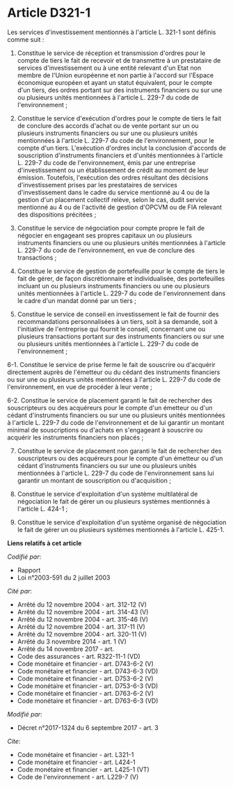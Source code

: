 # Article D321-1

Les services d'investissement mentionnés à l'article L. 321-1 sont définis comme suit : 

1. Constitue le service de réception et transmission d'ordres pour le compte de tiers le fait de recevoir et de transmettre à
un prestataire de services d'investissement ou à une entité relevant d'un Etat non membre de l'Union européenne et non partie
à l'accord sur l'Espace économique européen et ayant un statut équivalent, pour le compte d'un tiers, des ordres portant sur
des instruments financiers ou sur une ou plusieurs unités mentionnées à l'article L. 229-7 du code de l'environnement ; 

2. Constitue le service d'exécution d'ordres pour le compte de tiers le fait de conclure des accords d'achat ou de vente
portant sur un ou plusieurs instruments financiers ou sur une ou plusieurs unités mentionnées à l'article L. 229-7 du code de
l'environnement, pour le compte d'un tiers. L'exécution d'ordres inclut la conclusion d'accords de souscription d'instruments
financiers et d'unités mentionnées à l'article L. 229-7 du code de l'environnement, émis par une entreprise d'investissement
ou un établissement de crédit au moment de leur émission. Toutefois, l'exécution des ordres résultant des décisions
d'investissement prises par les prestataires de services d'investissement dans le cadre du service mentionné au 4 ou de la
gestion d'un placement collectif relève, selon le cas, dudit service mentionné au 4 ou de l'activité de gestion d'OPCVM ou de
FIA relevant des dispositions précitées ; 

3. Constitue le service de négociation pour compte propre le fait de négocier en engageant ses propres capitaux un ou
plusieurs instruments financiers ou une ou plusieurs unités mentionnées à l'article L. 229-7 du code de l'environnement, en
vue de conclure des transactions ; 

4. Constitue le service de gestion de portefeuille pour le compte de tiers le fait de gérer, de façon discrétionnaire et
individualisée, des portefeuilles incluant un ou plusieurs instruments financiers ou une ou plusieurs unités mentionnées à
l'article L. 229-7 du code de l'environnement dans le cadre d'un mandat donné par un tiers ; 

5. Constitue le service de conseil en investissement le fait de fournir des recommandations personnalisées à un tiers, soit à
sa demande, soit à l'initiative de l'entreprise qui fournit le conseil, concernant une ou plusieurs transactions portant sur
des instruments financiers ou sur une ou plusieurs unités mentionnées à l'article L. 229-7 du code de l'environnement ; 

6-1. Constitue le service de prise ferme le fait de souscrire ou d'acquérir directement auprès de l'émetteur ou du cédant des
instruments financiers ou sur une ou plusieurs unités mentionnées à l'article L. 229-7 du code de l'environnement, en vue de
procéder à leur vente ; 

6-2. Constitue le service de placement garanti le fait de rechercher des souscripteurs ou des acquéreurs pour le compte d'un
émetteur ou d'un cédant d'instruments financiers ou sur une ou plusieurs unités mentionnées à l'article L. 229-7 du code de
l'environnement et de lui garantir un montant minimal de souscriptions ou d'achats en s'engageant à souscrire ou acquérir les
instruments financiers non placés ; 

7. Constitue le service de placement non garanti le fait de rechercher des souscripteurs ou des acquéreurs pour le compte
d'un émetteur ou d'un cédant d'instruments financiers ou sur une ou plusieurs unités mentionnées à l'article L. 229-7 du code
de l'environnement sans lui garantir un montant de souscription ou d'acquisition ; 

8. Constitue le service d'exploitation d'un système multilatéral de négociation le fait de gérer un ou plusieurs systèmes
mentionnés à l'article L. 424-1 ; 

9. Constitue le service d'exploitation d'un système organisé de négociation le fait de gérer un ou plusieurs systèmes
mentionnés à l'article L. 425-1.

**Liens relatifs à cet article**

_Codifié par_:

  - Rapport
  - Loi n°2003-591 du 2 juillet 2003

_Cité par_:

  - Arrêté du 12 novembre 2004 - art. 312-12 (V)
  - Arrêté du 12 novembre 2004 - art. 314-43 (V)
  - Arrêté du 12 novembre 2004 - art. 315-46 (V)
  - Arrêté du 12 novembre 2004 - art. 317-11 (V)
  - Arrêté du 12 novembre 2004 - art. 320-11 (V)
  - Arrêté du 3 novembre 2014 - art. 1 (V)
  - Arrêté du 14 novembre 2017 - art.
  - Code des assurances - art. R322-11-1 (VD)
  - Code monétaire et financier - art. D743-6-2 (V)
  - Code monétaire et financier - art. D743-6-3 (VD)
  - Code monétaire et financier - art. D753-6-2 (V)
  - Code monétaire et financier - art. D753-6-3 (VD)
  - Code monétaire et financier - art. D763-6-2 (V)
  - Code monétaire et financier - art. D763-6-3 (VD)

_Modifié par_:

  - Décret n°2017-1324 du 6 septembre 2017 - art. 3

_Cite_:

  - Code monétaire et financier - art. L321-1
  - Code monétaire et financier - art. L424-1
  - Code monétaire et financier - art. L425-1 (VT)
  - Code de l'environnement - art. L229-7 (V)
